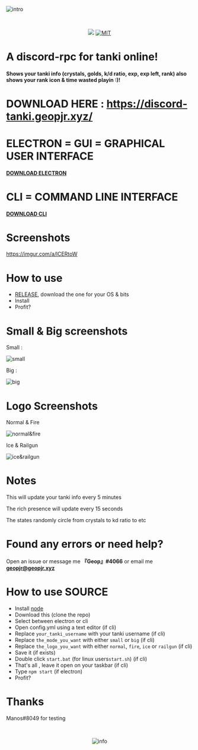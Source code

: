 ![intro](https://i.imgur.com/AJuxSSX.png)

<div align="center">
  <br />
  <p>
    <a href="https://codeclimate.com/github/GeopJr/discord-tanki/maintainability"><img src="https://api.codeclimate.com/v1/badges/fcaa6a8bbf1778ac9655/maintainability" /></a>
    <a href="https://github.com/GeopJr/discord-tanki/blob/master/LICENSE"><img src="https://img.shields.io/badge/LICENSE-MIT-000000.svg" alt="MIT" /></a>
  </p>
</div>

# A discord-rpc for tanki online!
#### Shows your tanki info (crystals, golds, k/d ratio, exp, exp left, rank) also shows your rank icon & time wasted playin :)!


# DOWNLOAD HERE : https://discord-tanki.geopjr.xyz/




# ELECTRON = GUI = GRAPHICAL USER INTERFACE
#### [DOWNLOAD ELECTRON](https://github.com/GeopJr/discord-tanki/releases/tag/2.0.0)

# CLI = COMMAND LINE INTERFACE
#### [DOWNLOAD CLI](https://github.com/GeopJr/discord-tanki/releases/tag/1.9.0)

# Screenshots
https://imgur.com/a/lCERtoW

# How to use

- [RELEASE](https://github.com/GeopJr/discord-tanki/releases/tag/2.0.0), download the one for your OS & bits
- Install
- Profit?

# Small & Big screenshots

Small :

![small](https://i.imgur.com/bJfjFmB.png)

Big :

![big](https://i.imgur.com/QRAkRWW.png)

# Logo Screenshots
Normal & Fire

![normal&fire](https://i.imgur.com/dDcjd5u.png)

Ice & Railgun

![ice&railgun](https://i.imgur.com/j6ntnXd.png)

# Notes

This will update your tanki info every 5 minutes

The rich presence will update every 15 seconds

The states randomly circle from crystals to kd ratio to etc


# Found any errors or need help?

Open an issue or message me **『Geop』#4066** or email me **geopjr@geopjr.xyz**

# How to use SOURCE

- Install [node](https://nodejs.org/en/)
- Download this (clone the repo)
- Select between electron or cli
- Open config.yml using a text editor (if cli)
- Replace `your_tanki_username` with your tanki username (if cli)
- Replace `the_mode_you_want` with either `small` or `big` (if cli)
- Replace `the_logo_you_want` with either `normal`, `fire`, `ice` or `railgun` (if cli)
- Save it (if exists)
- Double click `start.bat` (for linux users`start.sh`) (if cli)
- That's all , leave it open on your taskbar  (if cli)
- Type `npm start` (if electron)
- Profit?

# Thanks
Manos#8049 for testing

<div align="center">
  <br />
  <p>
    <img src="https://i.imgur.com/HEtVbUc.png" alt="info"/></a>
  </p>
  </div>
